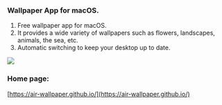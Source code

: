 ### Wallpaper App for macOS.
1. Free wallpaper app for macOS.
2. It provides a wide variety of wallpapers such as flowers, landscapes, animals, the sea, etc.
3. Automatic switching to keep your desktop up to date.


[![](https://air-wallpaper.github.io/images/show_en_2.jpg)](http://www.youtube.com/watch?v=_bz3EtylV1k "wallpaper app for macos")


### Home page: 

[https://air-wallpaper.github.io/](https://air-wallpaper.github.io/)

